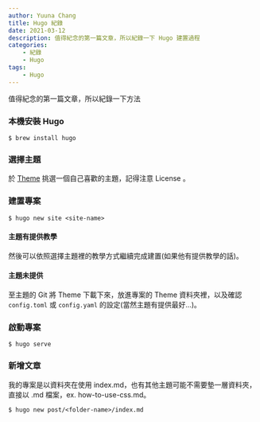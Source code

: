 ```yaml
---
author: Yuuna Chang
title: Hugo 紀錄
date: 2021-03-12
description: 值得紀念的第一篇文章，所以紀錄一下 Hugo 建置過程
categories:
    - 紀錄
    - Hugo
tags:
    - Hugo
---
```


值得紀念的第一篇文章，所以紀錄一下方法

### 本機安裝 Hugo

```
$ brew install hugo
```

### 選擇主題

於 [Theme](https://themes.gohugo.io/) 挑選一個自己喜歡的主題，記得注意 License 。

### 建置專案

```
$ hugo new site <site-name>
```

#### 主題有提供教學

然後可以依照選擇主題裡的教學方式繼續完成建置(如果他有提供教學的話)。

#### 主題未提供

至主題的 Git 將 Theme 下載下來，放進專案的 Theme 資料夾裡，以及確認 `config.toml` 或 `config.yaml` 的設定(當然主題有提供最好...)。

### 啟動專案

```
$ hugo serve
```

### 新增文章

我的專案是以資料夾在使用 index.md，也有其他主題可能不需要墊一層資料夾，直接以 .md 檔案，ex. how-to-use-css.md。

```
$ hugo new post/<folder-name>/index.md
```
